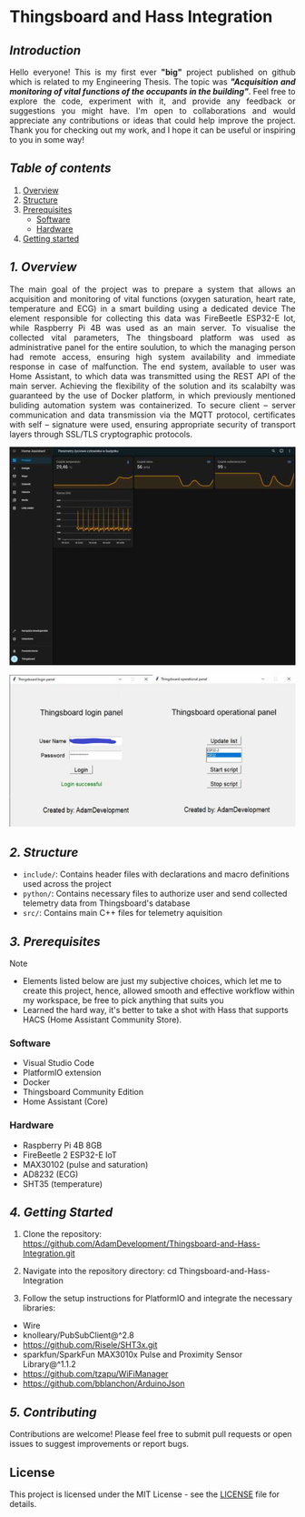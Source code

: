 # Thingsboard and Hass Integration

## ***Introduction***
<p align="justify">
Hello everyone! This is my first ever <strong>"big"</strong> project published on github which is related to my Engineering Thesis. The topic was <strong><em>"Acquisition and monitoring of vital functions of the occupants in the building"</em></strong>. Feel free to explore the code, experiment with it, and provide any feedback or suggestions you might have. I'm open to collaborations and would appreciate any contributions or ideas that could help improve the project. Thank you for checking out my work, and I hope it can be useful or inspiring to you in some way!
</p>

## ***Table of contents***

1. [Overview](#1-overview)
2. [Structure](#2-structure)
3. [Prerequisites](#3-prerequisites)
   - [Software](#software)
   - [Hardware](#hardware)
5. [Getting started](#4-getting-started)

## ***1. Overview***
<p align="justify">  
The main goal of the project was to prepare a system that allows an acquisition and monitoring of vital functions (oxygen saturation, heart rate, temperature and ECG) in a smart building using a dedicated device The element responsible for collecting this data was FireBeetle ESP32-E Iot, while Raspberry Pi 4B was used as an main server. To visualise the collected vital parameters, The thingsboard platform was used as administrative panel for the entire soulution, to which the managing person had remote access, ensuring high system availability and immediate response in case of malfunction. The end system, available to user was Home Assistant, to which data was transmitted using the REST API of the main server. Achieving the flexibility of the solution and its scalabilty was guaranteed by the use of Docker platform, in which previously mentioned buliding automation system was containerized. To secure client – server communication and data transmission via the MQTT protocol, certificates with self – signature were used, ensuring appropriate security of transport layers through SSL/TLS cryptographic protocols.
</p>
<p align="center">
  <img src="image-2.png" alt="Home Assistant user panel">
</p>
<p align="center">
  <img src="image.png" alt="Python login panel for Home Assistant">
</p>

## ***2. Structure***

- `include/`: Contains header files with declarations and macro definitions used across the project
- `python/`: Contains necessary files to authorize user and send collected telemetry data from Thingsboard's database
- `src/`: Contains main C++ files for telemetry aquisition

## ***3. Prerequisites***
> [!NOTE]
>  - Elements listed below are just my subjective choices, which let me to create this project, hence, allowed smooth and effective workflow within my workspace, be free to pick anything that suits you
>  - Learned the hard way, it's better to take a shot with Hass that supports HACS (Home Assistant Community Store).

### Software
- Visual Studio Code
- PlatformIO extension
- Docker
- Thingsboard Community Edition
- Home Assistant (Core)

### Hardware
- Raspberry Pi 4B 8GB
- FireBeetle 2 ESP32-E IoT
- MAX30102 (pulse and saturation)
- AD8232 (ECG)
- SHT35 (temperature)

## ***4. Getting Started***

1. Clone the repository: <https://github.com/AdamDevelopment/Thingsboard-and-Hass-Integration.git>
2. Navigate into the repository directory:
cd Thingsboard-and-Hass-Integration

3. Follow the setup instructions for PlatformIO and integrate the necessary libraries:

- Wire
- knolleary/PubSubClient@^2.8
- <https://github.com/Risele/SHT3x.git>
- sparkfun/SparkFun MAX3010x Pulse and Proximity Sensor Library@^1.1.2
- <https://github.com/tzapu/WiFiManager>
- <https://github.com/bblanchon/ArduinoJson>

## ***5. Contributing***

Contributions are welcome! Please feel free to submit pull requests or open issues to suggest improvements or report bugs.

## License

This project is licensed under the MIT License - see the [LICENSE](LICENSE) file for details.
